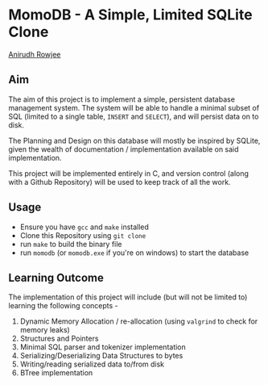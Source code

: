 # MomoDB - A Simple, Limited SQLite Clone

[Anirudh Rowjee](https://github.com/anirudhRowjee)

## Aim
The aim of this project is to implement a simple, persistent database management system. The system will be able to handle a minimal subset of SQL (limited to a single table, `INSERT` and `SELECT`), and will persist data on to disk.

The Planning and Design on this database will mostly be inspired by SQLite, given the wealth of documentation / implementation available on said implementation.

This project will be implemented entirely in C, and version control (along with a Github Repository) will be used to keep track of all the work.

## Usage
* Ensure you have `gcc` and `make` installed
* Clone this Repository using `git clone`
* run `make` to build the binary file
* run `momodb` (or `momodb.exe` if you're on windows) to start the database

## Learning Outcome
The implementation of this project will include (but will not be limited to) learning the following concepts - 
1. Dynamic Memory Allocation / re-allocation (using `valgrind` to check for memory leaks)
2. Structures and Pointers
3. Minimal SQL parser and tokenizer implementation
4. Serializing/Deserializing Data Structures to bytes
5. Writing/reading serialized data to/from disk
6. BTree implementation


